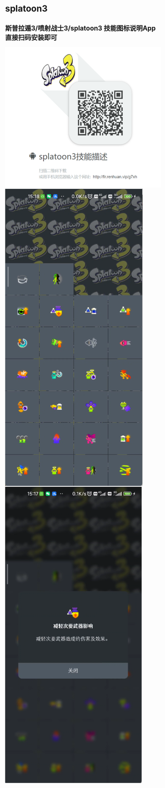# splatoon3
## 斯普拉遁3/喷射战士3/splatoon3 技能图标说明App 直接扫码安装即可
![下载二维码](/qr1.jpg)
![下载二维码](/img_1.jpg)
![下载二维码](/img_2.jpg)
